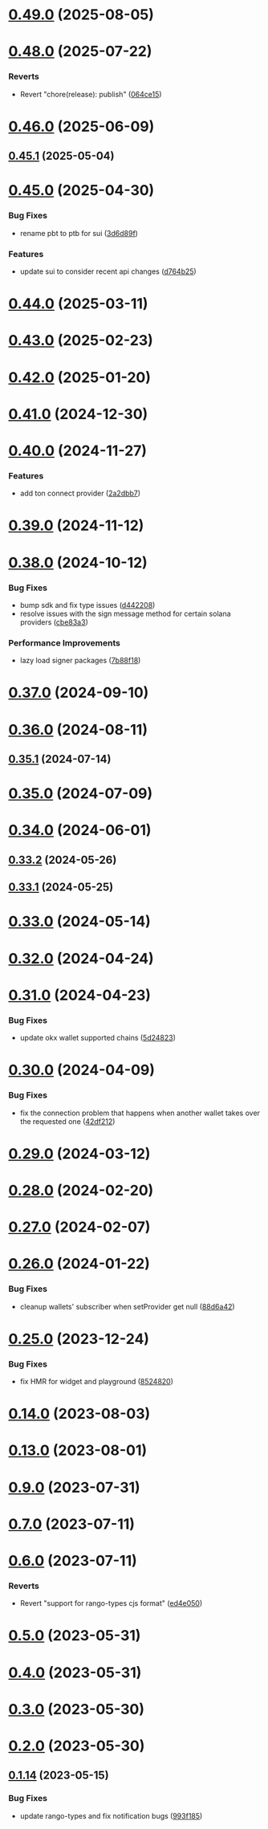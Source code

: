 # [0.49.0](https://github.com/rango-exchange/rango-client/compare/provider-okx@0.48.0...provider-okx@0.49.0) (2025-08-05)



# [0.48.0](https://github.com/rango-exchange/rango-client/compare/provider-okx@0.47.0...provider-okx@0.48.0) (2025-07-22)


### Reverts

* Revert "chore(release): publish" ([064ce15](https://github.com/rango-exchange/rango-client/commit/064ce157a2f819856f647f83aeb1c0410542e8d7))



# [0.46.0](https://github.com/rango-exchange/rango-client/compare/provider-okx@0.45.1...provider-okx@0.46.0) (2025-06-09)



## [0.45.1](https://github.com/rango-exchange/rango-client/compare/provider-okx@0.45.0...provider-okx@0.45.1) (2025-05-04)



# [0.45.0](https://github.com/rango-exchange/rango-client/compare/provider-okx@0.44.0...provider-okx@0.45.0) (2025-04-30)


### Bug Fixes

* rename pbt to ptb for sui ([3d6d89f](https://github.com/rango-exchange/rango-client/commit/3d6d89f2265766607a15d61e0df92643fb33072b))


### Features

* update sui to consider recent api changes ([d764b25](https://github.com/rango-exchange/rango-client/commit/d764b2501df9bb295f63cdbc0b05acd4a3abb4b9))



# [0.44.0](https://github.com/rango-exchange/rango-client/compare/provider-okx@0.43.0...provider-okx@0.44.0) (2025-03-11)



# [0.43.0](https://github.com/rango-exchange/rango-client/compare/provider-okx@0.42.0...provider-okx@0.43.0) (2025-02-23)



# [0.42.0](https://github.com/rango-exchange/rango-client/compare/provider-okx@0.41.0...provider-okx@0.42.0) (2025-01-20)



# [0.41.0](https://github.com/rango-exchange/rango-client/compare/provider-okx@0.40.0...provider-okx@0.41.0) (2024-12-30)



# [0.40.0](https://github.com/rango-exchange/rango-client/compare/provider-okx@0.39.0...provider-okx@0.40.0) (2024-11-27)


### Features

* add ton connect provider ([2a2dbb7](https://github.com/rango-exchange/rango-client/commit/2a2dbb79022263f19446ced49d298e04d63f927f))



# [0.39.0](https://github.com/rango-exchange/rango-client/compare/provider-okx@0.38.0...provider-okx@0.39.0) (2024-11-12)



# [0.38.0](https://github.com/rango-exchange/rango-client/compare/provider-okx@0.37.0...provider-okx@0.38.0) (2024-10-12)


### Bug Fixes

* bump sdk and fix type issues ([d442208](https://github.com/rango-exchange/rango-client/commit/d4422083bf5dd27d5f509ce1db7f9560d05428c8))
* resolve issues with the sign message method for certain solana providers ([cbe83a3](https://github.com/rango-exchange/rango-client/commit/cbe83a3da8b48560b206fc2a7fa7cf062cdeaa23))


### Performance Improvements

* lazy load signer packages ([7b88f18](https://github.com/rango-exchange/rango-client/commit/7b88f1834f7b29b4b81ab6c81a07bb88e8ccf55c))



# [0.37.0](https://github.com/rango-exchange/rango-client/compare/provider-okx@0.36.0...provider-okx@0.37.0) (2024-09-10)



# [0.36.0](https://github.com/rango-exchange/rango-client/compare/provider-okx@0.35.1...provider-okx@0.36.0) (2024-08-11)



## [0.35.1](https://github.com/rango-exchange/rango-client/compare/provider-okx@0.35.0...provider-okx@0.35.1) (2024-07-14)



# [0.35.0](https://github.com/rango-exchange/rango-client/compare/provider-okx@0.33.2...provider-okx@0.35.0) (2024-07-09)



# [0.34.0](https://github.com/rango-exchange/rango-client/compare/provider-okx@0.33.2...provider-okx@0.34.0) (2024-06-01)



## [0.33.2](https://github.com/rango-exchange/rango-client/compare/provider-okx@0.33.1...provider-okx@0.33.2) (2024-05-26)



## [0.33.1](https://github.com/rango-exchange/rango-client/compare/provider-okx@0.33.0...provider-okx@0.33.1) (2024-05-25)



# [0.33.0](https://github.com/rango-exchange/rango-client/compare/provider-okx@0.32.0...provider-okx@0.33.0) (2024-05-14)



# [0.32.0](https://github.com/rango-exchange/rango-client/compare/provider-okx@0.31.0...provider-okx@0.32.0) (2024-04-24)



# [0.31.0](https://github.com/rango-exchange/rango-client/compare/provider-okx@0.30.0...provider-okx@0.31.0) (2024-04-23)


### Bug Fixes

* update okx wallet supported chains ([5d24823](https://github.com/rango-exchange/rango-client/commit/5d248235067138bfd82288bf3bef2f2b54b8ce09))



# [0.30.0](https://github.com/rango-exchange/rango-client/compare/provider-okx@0.29.0...provider-okx@0.30.0) (2024-04-09)


### Bug Fixes

* fix the connection problem that happens when another wallet takes over the requested one ([42df212](https://github.com/rango-exchange/rango-client/commit/42df2120aadd84c95045b0bf76844c19305fb59a))



# [0.29.0](https://github.com/rango-exchange/rango-client/compare/provider-okx@0.28.0...provider-okx@0.29.0) (2024-03-12)



# [0.28.0](https://github.com/rango-exchange/rango-client/compare/provider-okx@0.27.0...provider-okx@0.28.0) (2024-02-20)



# [0.27.0](https://github.com/rango-exchange/rango-client/compare/provider-okx@0.26.0...provider-okx@0.27.0) (2024-02-07)



# [0.26.0](https://github.com/rango-exchange/rango-client/compare/provider-okx@0.25.0...provider-okx@0.26.0) (2024-01-22)


### Bug Fixes

* cleanup wallets' subscriber when setProvider get null ([88d6a42](https://github.com/rango-exchange/rango-client/commit/88d6a423c49b34b3d9ff567e22df36c3b009bb76))



# [0.25.0](https://github.com/rango-exchange/rango-client/compare/provider-okx@0.23.0...provider-okx@0.25.0) (2023-12-24)


### Bug Fixes

* fix HMR for widget and playground ([8524820](https://github.com/rango-exchange/rango-client/commit/8524820f10cf0b8921f3db0c4f620ff98daa4103))



# [0.14.0](https://github.com/rango-exchange/rango-client/compare/provider-okx@0.13.0...provider-okx@0.14.0) (2023-08-03)



# [0.13.0](https://github.com/rango-exchange/rango-client/compare/provider-okx@0.12.0...provider-okx@0.13.0) (2023-08-01)



# [0.9.0](https://github.com/rango-exchange/rango-client/compare/provider-okx@0.8.0...provider-okx@0.9.0) (2023-07-31)



# [0.7.0](https://github.com/rango-exchange/rango-client/compare/provider-okx@0.6.0...provider-okx@0.7.0) (2023-07-11)



# [0.6.0](https://github.com/rango-exchange/rango-client/compare/provider-okx@0.5.0...provider-okx@0.6.0) (2023-07-11)


### Reverts

* Revert "support for rango-types cjs format" ([ed4e050](https://github.com/rango-exchange/rango-client/commit/ed4e050bfc0dcde7aeffa6b0d73b02080a5721eb))



# [0.5.0](https://github.com/rango-exchange/rango-client/compare/provider-okx@0.4.0...provider-okx@0.5.0) (2023-05-31)



# [0.4.0](https://github.com/rango-exchange/rango-client/compare/provider-okx@0.3.0...provider-okx@0.4.0) (2023-05-31)



# [0.3.0](https://github.com/rango-exchange/rango-client/compare/provider-okx@0.2.0...provider-okx@0.3.0) (2023-05-30)



# [0.2.0](https://github.com/rango-exchange/rango-client/compare/provider-okx@0.1.15...provider-okx@0.2.0) (2023-05-30)



## [0.1.14](https://github.com/rango-exchange/rango-client/compare/provider-okx@0.1.13...provider-okx@0.1.14) (2023-05-15)


### Bug Fixes

* update rango-types and fix notification bugs ([993f185](https://github.com/rango-exchange/rango-client/commit/993f185e0b8c5e5e15a2c65ba2d85d1f9c8daa90))



